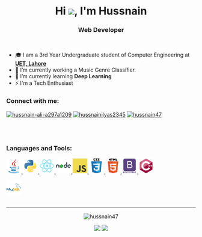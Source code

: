 <h1 align="center">Hi <img src="https://raw.githubusercontent.com/iampavangandhi/iampavangandhi/master/gifs/Hi.gif" width="30px">, I'm Hussnain</h1>
<h3 align="center"> Web Developer</h3> 
<br>

- 🎓 I am a 3rd Year Undergraduate student of Computer Engineering at <a href="https://uet.edu.pk"> <b>UET, Lahore</b> </a>
- 🔭 I’m currently working a Music Genre Classifier.
- 🌱 I’m currently learning **Deep Learning**
- ⚡ I'm a Tech Enthusiast

<h3 align="left">Connect with me:</h3>
<p align="left">
<a href="https://linkedin.com/in/hussnain-ali-a297a1209" target="blank"><img align="center" src="https://raw.githubusercontent.com/rahuldkjain/github-profile-readme-generator/master/src/images/icons/Social/linked-in-alt.svg" alt="hussnain-ali-a297a1209" height="30" width="40" /></a>
<a href="https://fb.com/hussnainilyas2345" target="blank"><img align="center" src="https://raw.githubusercontent.com/rahuldkjain/github-profile-readme-generator/master/src/images/icons/Social/facebook.svg" alt="hussnainilyas2345" height="30" width="40" /></a>
<a href="https://www.leetcode.com/hussnain47" target="blank"><img align="center" src="https://raw.githubusercontent.com/rahuldkjain/github-profile-readme-generator/master/src/images/icons/Social/leet-code.svg" alt="hussnain47" height="30" width="40" /></a>
</p>

<br>
<br>

<h3 align="left">Languages and Tools:</h3>
<p align="left"> <a href="https://www.java.com" target="_blank"> 
<img src="https://raw.githubusercontent.com/devicons/devicon/master/icons/java/java-original.svg" alt="java" width="40" height="40"/> </a> <a href="https://www.python.org" target="_blank"> 
<img src="https://raw.githubusercontent.com/devicons/devicon/master/icons/python/python-original.svg" alt="python" width="40" height="40"/> </a> <a href="https://developer.mozilla.org/en-US/docs/Web/JavaScript" target="_blank"> 
<img style="margin: auto;" src="https://raw.githubusercontent.com/sachinverma53121/sachinverma53121/master/icons/react.png" alt=react  height="40"/> 
<img style="margin: auto;" src="https://raw.githubusercontent.com/sachinverma53121/sachinverma53121/master/icons/node.png" alt=nodejs width="40" height="40"/>
<img src="https://raw.githubusercontent.com/devicons/devicon/master/icons/javascript/javascript-original.svg" alt="javascript" width="40" height="40"/> </a> <a href="https://www.w3schools.com/css/" target="_blank"> <img src="https://raw.githubusercontent.com/devicons/devicon/master/icons/css3/css3-original-wordmark.svg" alt="css3" width="40" height="40"/> </a> <a href="https://www.w3.org/html/" target="_blank"> <img src="https://raw.githubusercontent.com/devicons/devicon/master/icons/html5/html5-original-wordmark.svg" alt="html5" width="40" height="40"/> </a> <a href="https://getbootstrap.com" target="_blank"> 
<img src="https://raw.githubusercontent.com/devicons/devicon/master/icons/bootstrap/bootstrap-plain-wordmark.svg" alt="bootstrap" width="40" height="40"/> </a>  <a href="https://www.w3schools.com/cpp/" target="_blank"> 
<img src="https://raw.githubusercontent.com/devicons/devicon/master/icons/cplusplus/cplusplus-original.svg" alt="cplusplus" width="40" height="40"/> </a> </p> <a href="https://www.mysql.com/" target="_blank"> 
<img src="https://raw.githubusercontent.com/devicons/devicon/master/icons/mysql/mysql-original-wordmark.svg" alt="mysql" width="40" height="40"/> </a>

<br>

<br>
<hr>
<p align="center">
    <img class="darkMode" src="https://github-readme-stats.vercel.app/api?username=hussnain47&show_icons=true&locale=en&theme=midnight-purple&hide_border=true" alt="hussnain47"/>
</p>
<p align="center">
    <img class="darkMode" height="180em" src="https://github-readme-streak-stats.herokuapp.com/?user=hussnain47&theme=dark&hide_border=true&ring=30d158&fire=30d158&currStreakLabel=30d158&background=0d1117&stroke=00000000&count_private=true&include_all_commits=true" />
    <img class="darkMode"  src="https://activity-graph.herokuapp.com/graph?username=hussnain47&count_private=true&hide_border=true&bg_color=0d1117&custom_title=Contributions&line=34c75950&point=34c759&theme=github" />
</p>
